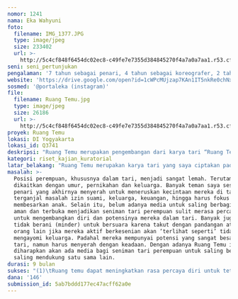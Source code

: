 ```yaml
---
nomor: 1241
nama: Eka Wahyuni
foto:
  filename: IMG_1377.JPG
  type: image/jpeg
  size: 233402
  url: >-
    http://5c4cf848f6454dc02ec8-c49fe7e7355d384845270f4a7a0a7aa1.r53.cf2.rackcdn.com/15b3d9fb-9a7f-43e4-a1d8-9bc55bfb9111/IMG_1377.JPG
seni: seni_pertunjukan
pengalaman: '7 tahun sebagai penari, 4 tahun sebagai koreografer, 2 tahun sebagai aktor'
website: 'https://drive.google.com/open?id=1cWPcMUjzap7KAn1IT5nkRe0chNxkZfOD'
sosmed: '@portaleka (instagram)'
file:
  filename: Ruang Temu.jpg
  type: image/jpeg
  size: 26186
  url: >-
    http://5c4cf848f6454dc02ec8-c49fe7e7355d384845270f4a7a0a7aa1.r53.cf2.rackcdn.com/61380a4f-8367-42ae-bef2-5f53052e3959/Ruang%20Temu.jpg
proyek: Ruang Temu
lokasi: DI Yogyakarta
lokasi_id: Q3741
deskripsi: "Ruang Temu merupakan pengembangan dari karya tari “Ruang Temu” sebagai wadah bagi para perempuan untuk saling berbagi kisah, pengalaman dan kendala selama menjalani perannya sebagai seniman tari. Ruang Temu akan dibagi menjadi 3 ruang yang berbeda: Ruang Temu Sapa, Ruang Temu Belajar, dan Ruang Temu Karya. Ketiga ruang ini nantinya akan mempertemukan para seniman tari perempuan dengan latar belakang yang berbeda  (kurator, produser, koreografer, penari, dan lain-lain) untuk saling mengenal dan berjejaring (Ruang Temu Sapa), belajar mengenai wacana dan metode penciptaan karya (Ruang Temu Belajar) dan berbagi konsep dan proses penciptaan karya (Ruang Temu Karya). \r\nRuang Temu ini akan menjadi support system bagi seniman tari perempuan yang selama ini ‘dianggap mempunyai karir pendek’ karena produktifitas dalam berkarya akan banyak berkurang setelah menikah dan mempunyai anak. Ketiga ruang ini akan memperjuangkan dan menunjukkan bahwa mereka tidak sendirian, dengan adanya ruang temu ini mereka bisa membagikan kisah mereka selama berjuang menjadi seniman. Selain itu, ruang temu ini akan menjadi ruang untuk berbagi metode dan wacana agar para seniman tetap memperoleh wacana, metode dan informasi terbaru mengenai tari, dan juga sebagai ruang berjejaring untuk meneruskan, memudahkan dan mendukung seniman tari perempuan agar tetap berkarya meskipun sampai saatnya menikah dan memiliki anak."
kategori: riset_kajian_kuratorial
latar_belakang: "Ruang Temu merupakan karya tari yang saya ciptakan pada tahun 2016 dengan konsep awal dapur sebagai ruang intim dan vital keluarga untuk bertemu dan saling mendekatkan antar anggota keluarga. Namun lama kelamaan keintiman tersebut hilang karena kegiatan tiap anggota keluarga yang semakin padat dan semakin mudahnya akses publik untuk mendapatkan makanan siap saji. \r\nKarya ini telah 2 kali dipentaskan, pada acara “Selamat Pagi” di Yayasan Kampung Halaman Yogyakarta dan “Festival Tari Kontemporer” di Lanjong Art Festival 2017. Kedua presentasi ini mengembangkan wacana lain mengenai ruang temu, terutama posisi dapur beberapa waktu silam. Dapur menjadi ruang temu para ibu untuk mengobrol, gosip, curhat  tentang segala hal yang sedang mereka alami maupun mereka dengar. Di dapur juga, para ibu akan saling berbagi dan menguatkan apapun masalah yang sedang mereka hadapi. Keintiman inilah yang ingin saya hadirkan kembali dalam Ruang Temu. Layaknya dapur, ruang temu ini akan menjadi tempat berkumpul para seniman tari perempuan untuk saling berbagi temuan ataupun masalah mereka mengenai tari. Dengan begitu, ruang temu dapat memperlihatkan bahwa seniman tari perempuan tidak sendirian dalam memperjuangkan cinta mereka dalam tari karena melalui ruang temu inilah mereka akan secara terbuka dan aman menyuarakan, saling berbagi dan menguatkan satu sama lain."
masalah: >-
  Posisi perempuan, khususnya dalam tari, menjadi sangat lemah. Terutama ketika
  dikaitkan dengan umur, pernikahan dan keluarga. Banyak teman saya sesama
  penari yang akhirnya menyerah untuk meneruskan kecintaan mereka di tari karena
  terganjal masalah izin suami, keluarga, keuangan, hingga harus fokus untuk
  membesarkan anak. Selain itu, belum adanya media untuk saling berbagi secara
  aman dan terbuka menjadikan seniman tari perempuan sulit merasa percaya diri
  untuk mengembangkan diri dan potensinya mereka dalam tari. Banyak juga yang
  tidak berani (minder) untuk bersuara karena takut dengan pandangan atau opini
  orang lain jika mereka aktif berkesenian akan ‘terlihat seperti’ tidak
  mengayomi keluarga. Padahal mereka mempunyai potensi yang sangat besar di seni
  tari, namun harus menyerah dengan keadaan. Dengan adanya Ruang Temu ini
  diharapkan akan ada media bagi seniman tari perempuan untuk saling berbagi dan
  saling mendukung satu sama lain.
durasi: 9 bulan
sukses: "(1)\tRuang temu dapat meningkatkan rasa percaya diri untuk tetap berkarya bagaimanapun keadaannya karena adanya support system bagi sesama seniman tari perempuan. (2) Seniman tari perempuan tidak akan merasa sendiri dalam menghadapi masalah karena melalui ruang temu inilah mereka akan menemukan bahwa seniman perempuan yang lain juga mengalami hal yang sama. (3) Seniman tari perempuan lebih aktif berkarya karena mereka mendengar lebih banyak kisah serta berbagi karya dan metode penciptaan tari. (4) Ruang Temu ini memperluas jaringan karena akan bertemu dengan seniman tari perempuan dengan berbagai macam latar belakang."
dana: '146'
submission_id: 5ab7bddd177ec47acff62a0e
---
```

